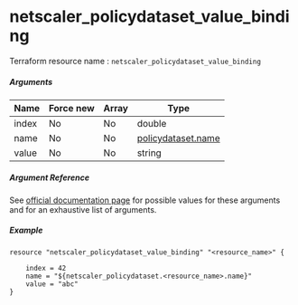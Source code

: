 # netscaler_policydataset_value_binding

Terraform resource name : ```netscaler_policydataset_value_binding```

##### Arguments

| Name | Force new | Array | Type |
|----|----|----|----|
|index|No|No|double|
|name|No|No|[policydataset.name](/doc/resources/policydataset.md)|
|value|No|No|string|

##### Argument Reference

See [official documentation page](https://developer-docs.citrix.com/projects/netscaler-nitro-api/en/11.0/configuration/policy/policydataset_value_binding/policydataset_value_binding/) for possible values for these arguments and for an exhaustive list of arguments.

##### Example

```
resource "netscaler_policydataset_value_binding" "<resource_name>" {

    index = 42
    name = "${netscaler_policydataset.<resource_name>.name}"
    value = "abc"
}
```

